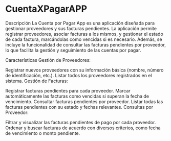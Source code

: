 
# CuentaXPagarAPP
Descripción
La Cuenta por Pagar App es una aplicación diseñada para gestionar proveedores y sus facturas pendientes. La aplicación permite registrar proveedores, asociar facturas a los mismos, y gestionar el estado de cada factura, marcándolas como vencidas si es necesario. Además, se incluye la funcionalidad de consultar las facturas pendientes por proveedor, lo que facilita la gestión y seguimiento de las cuentas por pagar.

Características
Gestión de Proveedores:

Registrar nuevos proveedores con su información básica (nombre, número de identificación, etc.).
Listar todos los proveedores registrados en el sistema.
Gestión de Facturas:

Registrar facturas pendientes para cada proveedor.
Marcar automáticamente las facturas como vencidas si superan la fecha de vencimiento.
Consultar facturas pendientes por proveedor.
Listar todas las facturas pendientes con su estado y fechas relevantes.
Consultas por Proveedor:

Filtrar y visualizar las facturas pendientes de pago por cada proveedor.
Ordenar y buscar facturas de acuerdo con diversos criterios, como fecha de vencimiento o monto pendiente.
